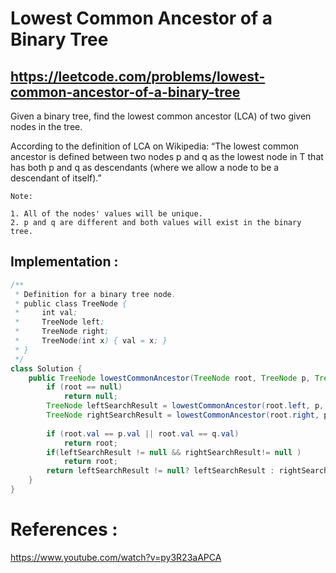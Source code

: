 # Lowest Common Ancestor of a Binary Tree
## https://leetcode.com/problems/lowest-common-ancestor-of-a-binary-tree

Given a binary tree, find the lowest common ancestor (LCA) of two given nodes in the tree.

According to the definition of LCA on Wikipedia: “The lowest common ancestor is defined between two nodes p and q as the lowest node in T that has both p and q as descendants (where we allow a node to be a descendant of itself).”

```
Note:

1. All of the nodes' values will be unique.
2. p and q are different and both values will exist in the binary tree.
```

## Implementation :

```java
/**
 * Definition for a binary tree node.
 * public class TreeNode {
 *     int val;
 *     TreeNode left;
 *     TreeNode right;
 *     TreeNode(int x) { val = x; }
 * }
 */
class Solution {
    public TreeNode lowestCommonAncestor(TreeNode root, TreeNode p, TreeNode q) {
        if (root == null)
            return null;
        TreeNode leftSearchResult = lowestCommonAncestor(root.left, p, q);
        TreeNode rightSearchResult = lowestCommonAncestor(root.right, p, q);
        
        if (root.val == p.val || root.val == q.val)
            return root;
        if(leftSearchResult != null && rightSearchResult!= null )
            return root;
        return leftSearchResult != null? leftSearchResult : rightSearchResult;
    }
}
```

# References :
https://www.youtube.com/watch?v=py3R23aAPCA

